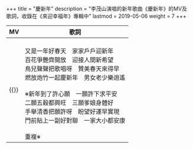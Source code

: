 +++
title = "慶新年"
description = "李茂山演唱的新年歌曲《慶新年》的MV及歌詞，收錄在《來迎幸福年》專輯中"
lastmod = 2019-05-06
weight = 7
+++

MV  | 歌詞  
--------------|-------
{{<youtube DLZ0RsY-hk8 >}}|<br>又是一年好春天　家家戶戶迎新年<br>百花爭艷齊開放　迎接人間新希望<br>鳥兒聲聲把歌唱呀　贊美春天來得早<br>燃放炮竹一起慶新年　男女老少樂逍遙<br><br>※新年到了許心願　一願許下求平安<br>二願五穀都興旺　三願爹娘身體好<br>手舉清香把願許呀　盼望好運早實現<br>門前貼上一副好對聯　一家大小都安康<br><br>重複※